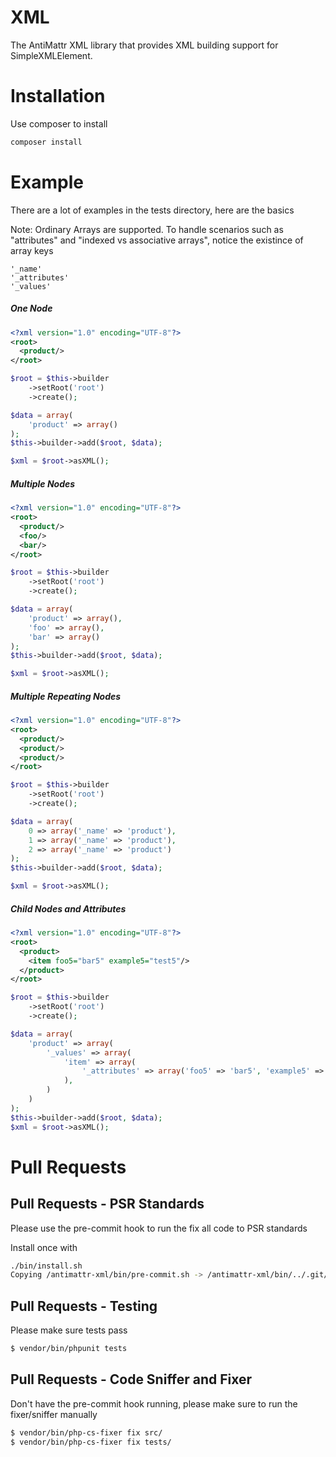 XML
===

The AntiMattr XML library that provides XML building support for SimpleXMLElement.

Installation
============

Use composer to install

```bash
composer install
```

Example
=======

There are a lot of examples in the tests directory, here are the basics

Note: Ordinary Arrays are supported. To handle scenarios such as "attributes" and "indexed vs associative arrays", notice the existince of array keys

```text
'_name'
'_attributes'
'_values'
```

##### One Node

```xml
<?xml version="1.0" encoding="UTF-8"?>
<root>
  <product/>
</root>
```

```php
$root = $this->builder
    ->setRoot('root')
    ->create();

$data = array(
    'product' => array()
);
$this->builder->add($root, $data);

$xml = $root->asXML();
```

##### Multiple Nodes

```xml
<?xml version="1.0" encoding="UTF-8"?>
<root>
  <product/>
  <foo/>
  <bar/>
</root>
```

```php
$root = $this->builder
    ->setRoot('root')
    ->create();

$data = array(
    'product' => array(),
    'foo' => array(),
    'bar' => array()
);
$this->builder->add($root, $data);

$xml = $root->asXML();
```

##### Multiple Repeating Nodes

```xml
<?xml version="1.0" encoding="UTF-8"?>
<root>
  <product/>
  <product/>
  <product/>
</root>
```

```php
$root = $this->builder
    ->setRoot('root')
    ->create();

$data = array(
    0 => array('_name' => 'product'),
    1 => array('_name' => 'product'),
    2 => array('_name' => 'product')
);
$this->builder->add($root, $data);

$xml = $root->asXML();
```

##### Child Nodes and Attributes

```xml
<?xml version="1.0" encoding="UTF-8"?>
<root>
  <product>
  	<item foo5="bar5" example5="test5"/>
  </product>
</root>
```

```php
$root = $this->builder
    ->setRoot('root')
    ->create();

$data = array(
    'product' => array(
        '_values' => array(
            'item' => array(
                '_attributes' => array('foo5' => 'bar5', 'example5' => 'test5')
            ),
        )
    )
);
$this->builder->add($root, $data);
$xml = $root->asXML();
```


Pull Requests
=============

Pull Requests - PSR Standards
-----------------------------

Please use the pre-commit hook to run the fix all code to PSR standards

Install once with

```bash
./bin/install.sh 
Copying /antimattr-xml/bin/pre-commit.sh -> /antimattr-xml/bin/../.git/hooks/pre-commit
```

Pull Requests - Testing
-----------------------

Please make sure tests pass

```bash
$ vendor/bin/phpunit tests
```

Pull Requests - Code Sniffer and Fixer
--------------------------------------

Don't have the pre-commit hook running, please make sure to run the fixer/sniffer manually

```bash
$ vendor/bin/php-cs-fixer fix src/
$ vendor/bin/php-cs-fixer fix tests/
